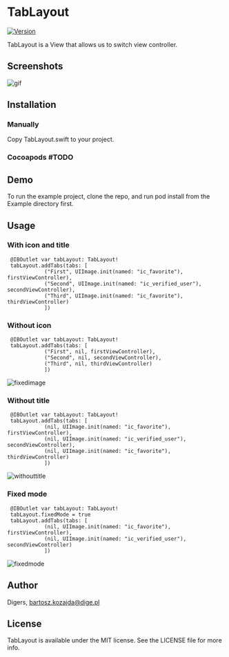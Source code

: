 # TabLayout
[![Version](https://img.shields.io/cocoapods/v/TabLayout.svg?style=flat)](http://cocoapods.org/pods/TabLayout)

TabLayout is a View that allows us to switch view controller. 

## Screenshots

![gif](http://i.imgur.com/lOMhYSj.gif)

## Installation

### Manually

Copy TabLayout.swift to your project.

### Cocoapods #TODO

## Demo

To run the example project, clone the repo, and run pod install from the Example directory first.

## Usage

### With icon and title
```
 @IBOutlet var tabLayout: TabLayout!
 tabLayout.addTabs(tabs: [
            ("First", UIImage.init(named: "ic_favorite"), firstViewController),
            ("Second", UIImage.init(named: "ic_verified_user"), secondViewController),
            ("Third", UIImage.init(named: "ic_favorite"), thirdViewController)
            ])
```
### Without icon
```
 @IBOutlet var tabLayout: TabLayout!
 tabLayout.addTabs(tabs: [
            ("First", nil, firstViewController),
            ("Second", nil, secondViewController),
            ("Third", nil, thirdViewController)
            ])
```
![fixedimage](http://i.imgur.com/0AQlYsy.png)
### Without title
```
 @IBOutlet var tabLayout: TabLayout!
 tabLayout.addTabs(tabs: [
            (nil, UIImage.init(named: "ic_favorite"), firstViewController),
            (nil, UIImage.init(named: "ic_verified_user"), secondViewController),
            (nil, UIImage.init(named: "ic_favorite"), thirdViewController)
            ])
```
![withouttitle](http://i.imgur.com/OkXYp5s.png)
### Fixed mode
```
 @IBOutlet var tabLayout: TabLayout!
 tabLayout.fixedMode = true
 tabLayout.addTabs(tabs: [
            (nil, UIImage.init(named: "ic_favorite"), firstViewController),
            (nil, UIImage.init(named: "ic_verified_user"), secondViewController)
            ])
```
![fixedmode](http://i.imgur.com/OkXYp5s.png)
## Author

Digers, bartosz.kozajda@dige.pl

## License

TabLayout is available under the MIT license. See the LICENSE file for more info.
